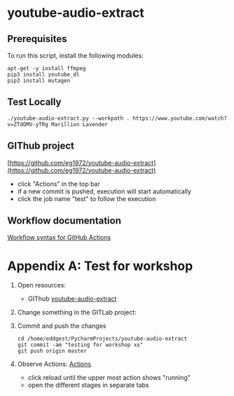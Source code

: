 # youtube-audio-extract

## Prerequisites
To run this script, install the following modules:
```
apt-get -y install ffmpeg
pip3 install youtube_dl
pip3 install mutagen
```

## Test Locally
```
./youtube-audio-extract.py --workpath . https://www.youtube.com/watch?v=ZTdOMV-yTRg Marillion Lavender
```
## GIThub project
[https://github.com/eg1972/youtube-audio-extract](https://github.com/eg1972/youtube-audio-extract)

- click "Actions" in the top bar
- if a new commit is pushed, execution will start automatically
- click the job name "test" to follow the execution

## Workflow documentation
[Workflow syntax for GitHub Actions](https://help.github.com/en/actions/reference/workflow-syntax-for-github-actions)

# Appendix A: Test for workshop
1. Open resources:
   - GIThub [youtube-audio-extract](https://github.com/eg1972/youtube-audio-extract)
2. Change something in the GITLab project:
3. Commit and push the changes

   ```
   cd /home/eddgest/PycharmProjects/youtube-audio-extract
   git commit -am "testing for workshop xx"
   git push origin master 
   ```
5. Observe Actions: [Actions](https://github.com/eg1972/youtube-audio-extract/actions)
   - click reload until the upper most action shows "running"
   - open the different stages in separate tabs
